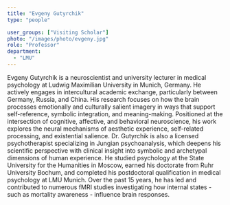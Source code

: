 ```yaml
---
title: "Evgeny Gutyrchik"
type: "people"

user_groups: ["Visiting Scholar"]
photo: "/images/photo/evgeny.jpg"
role: "Professor"
department:
  - "LMU"
---
```

Evgeny Gutyrchik is a neuroscientist and university lecturer in medical psychology at Ludwig Maximilian University in Munich, Germany. He actively engages in intercultural academic exchange, particularly between Germany, Russia, and China. His research focuses on how the brain processes emotionally and culturally salient imagery in ways that support self-reference, symbolic integration, and meaning-making.
Positioned at the intersection of cognitive, affective, and behavioral neuroscience, his work explores the neural mechanisms of aesthetic experience, self-related processing, and existential salience. Dr. Gutyrchik is also a licensed psychotherapist specializing in Jungian psychoanalysis, which deepens his scientific perspective with clinical insight into symbolic and archetypal dimensions of human experience.
He studied psychology at the State University for the Humanities in Moscow, earned his doctorate from Ruhr University Bochum, and completed his postdoctoral qualification in medical psychology at LMU Munich. Over the past 15 years, he has led and contributed to numerous fMRI studies investigating how internal states - such as mortality awareness - influence brain responses.
